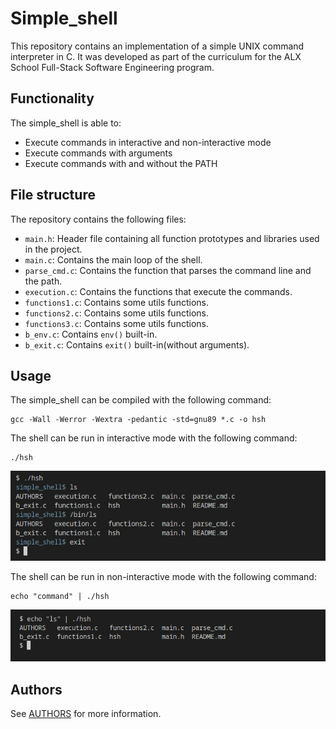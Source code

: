 # Simple_shell

This repository contains an implementation of a simple UNIX command interpreter in C. It was developed as part of the curriculum for the ALX School Full-Stack Software Engineering program.

## Functionality

The simple_shell is able to:

* Execute commands in interactive and non-interactive mode
* Execute commands with arguments
* Execute commands with and without the PATH

## File structure

The repository contains the following files:

- `main.h`: Header file containing all function prototypes and libraries used in the project.
- `main.c`: Contains the main loop of the shell.
- `parse_cmd.c`: Contains the function that parses the command line and the path.
- `execution.c`: Contains the functions that execute the commands.
- `functions1.c`: Contains some utils functions.
- `functions2.c`: Contains some utils functions.
- `functions3.c`: Contains some utils functions.
- `b_env.c`: Contains `env()` built-in.
- `b_exit.c`: Contains `exit()` built-in(without arguments).

## Usage

The simple_shell can be compiled with the following command:

```
gcc -Wall -Werror -Wextra -pedantic -std=gnu89 *.c -o hsh
```

The shell can be run in interactive mode with the following command:

```
./hsh
```
![alt text](screenshots/one.png)

The shell can be run in non-interactive mode with the following command:

```
echo "command" | ./hsh
```
![alt text](screenshots/two.png)
## Authors

See [AUTHORS](./AUTHORS) for more information.

